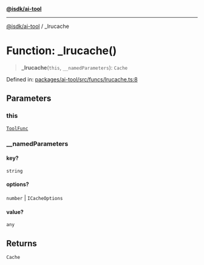 [**@isdk/ai-tool**](../README.md)

***

[@isdk/ai-tool](../globals.md) / \_lrucache

# Function: \_lrucache()

> **\_lrucache**(`this`, `__namedParameters`): `Cache`

Defined in: [packages/ai-tool/src/funcs/lrucache.ts:8](https://github.com/isdk/ai-tool.js/blob/79d5773fa454dc7789b1291b1ebd73e4c1b93154/src/funcs/lrucache.ts#L8)

## Parameters

### this

[`ToolFunc`](../classes/ToolFunc.md)

### \_\_namedParameters

#### key?

`string`

#### options?

`number` \| `ICacheOptions`

#### value?

`any`

## Returns

`Cache`
